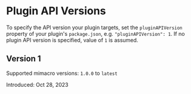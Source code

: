 # Plugin API Versions
To specify the API version your plugin targets, set the `pluginAPIVersion` property of your plugin's
`package.json`, e.g. `"pluginAPIVersion": 1`. If no plugin API version is
specified, value of `1` is assumed.

## Version 1
Supported mimacro versions: `1.0.0` to `latest`

Introduced: Oct 28, 2023